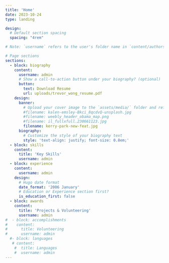 ```yaml
---
title: 'Home'
date: 2023-10-24
type: landing

design:
  # Default section spacing
  spacing: "4rem"

# Note: `username` refers to the user's folder name in `content/authors/`

# Page sections
sections:
  - block: biography
    content:
      username: admin
      # Show a call-to-action button under your biography? (optional)
      button:
        text: Download Resume
        url: uploads/trevor_wong_resume.pdf
    design:
      banner:
        # Upload your cover image to the `assets/media/` folder and reference it here
        #filename: kalen-emsley-Bkci_8qcdvQ-unsplash.jpg
        #filename: weebly_header_obama_map.png
        #filename: il_fullxfull.230661123.jpg
        filename: kerry-park-new-feat.jpg
      biography:
        # Customize the style of your biography text
        style: 'text-align: justify; font-size: 0.8em;'
  - block: skills
    content:
      title: 'Key Skills'
      username: admin
  - block: experience
    content:
      username: admin
    design:
      # Hugo date format
      date_format: '2006 January'
      # Education or Experience section first?
      is_education_first: false
  - block: awards
    content:
      title: 'Projects & Volunteering'
      username: admin
#  - block: accomplishments
#    content:
#      title: Volunteering
#      username: admin
  #- block: languages
   # content:
    #  title: Languages
    #  username: admin
---
```

